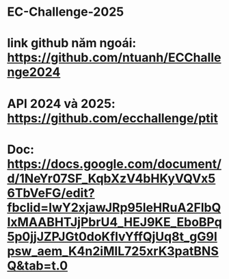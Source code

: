 # EC-Challenge-2025
# link github năm ngoái: https://github.com/ntuanh/ECChallenge2024
# API 2024 và 2025: https://github.com/ecchallenge/ptit
# Doc: https://docs.google.com/document/d/1NeYr07SF_KqbXzV4bHKyVQVx56TbVeFG/edit?fbclid=IwY2xjawJRp95leHRuA2FlbQIxMAABHTJjPbrU4_HEJ9KE_EboBPq5p0jjJZPJGt0doKflvYffQjUq8t_gG9Ipsw_aem_K4n2iMlL725xrK3patBNSQ&tab=t.0
